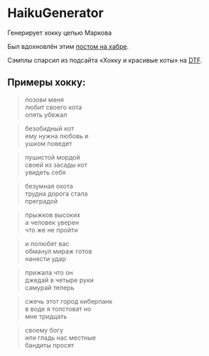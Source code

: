 # HaikuGenerator
Генерирует хокку цепью Маркова

Был вдохновлён этим [постом на хабре](https://habr.com/ru/post/510798/).

Сэмплы спарсил из подсайта «Хокку и красивые коты» на [DTF](https://dtf.ru/s/cats).

## Примеры хокку:

> позови меня \
любит своего кота \
опять убежал

> безобидный кот \
ему нужна любовь и \
ушком поведет

> пушистой мордой \
своей из засады кот \
увидеть себя

> безумная охота \
трудна дорога стала \
преградой

> прыжков высоких \
а человек уверен \
что же не пройти

> и полюбят вас \
обманул мираж готов \
нанести удар

> прижала что он \
джедай в четыре руки \
самурай теперь

> сжечь этот город киберпанк \
в воде я толстоват но \
мне тридцать

> своему богу \
или гладь нас местные \
бандиты просят

